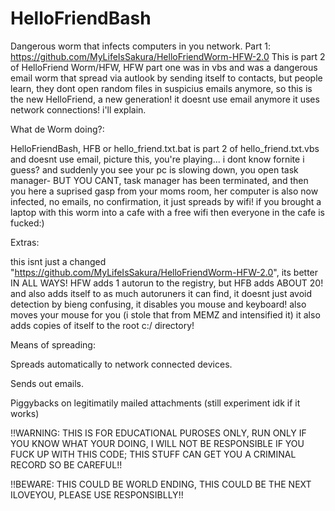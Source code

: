 # HelloFriendBash
Dangerous worm that infects computers in you network. Part 1: https://github.com/MyLifeIsSakura/HelloFriendWorm-HFW-2.0
This is part 2 of HelloFriend Worm/HFW, HFW part one was in vbs and was a dangerous email worm that spread via autlook by sending itself to contacts,
but people learn, they dont open random files in suspicius emails anymore, so this is the new HelloFriend, a new generation! it doesnt use email anymore it
uses network connections! i'll explain.

What de Worm doing?:

 HelloFriendBash, HFB or hello_friend.txt.bat is part 2 of hello_friend.txt.vbs and doesnt use email, picture this, you're playing... i dont know fornite i guess?
 and suddenly you see your pc is slowing down, you open task manager- BUT YOU CANT, task manager has been terminated, and then you here a suprised gasp from your
 moms room, her computer is also now infected, no emails, no confirmation, it just spreads by wifi! if you brought a laptop with this worm into a cafe with a free wifi
 then everyone in the cafe is fucked:)
 
Extras:
 
 this isnt just a changed "https://github.com/MyLifeIsSakura/HelloFriendWorm-HFW-2.0", its better IN ALL WAYS!
 HFW adds 1 autorun to the registry, but HFB adds ABOUT 20! and also adds itself to as much autoruners it can find, it doesnt just avoid detection
 by bieng confusing, it disables you mouse and keyboard! also moves your mouse for you (i stole that from MEMZ and intensified it)
 it also adds copies of itself to the root c:/ directory!
 
Means of spreading:

 Spreads automatically to network connected devices.
 
 Sends out emails.
 
 Piggybacks on legitimatily mailed attachments (still experiment idk if it works)
 
!!WARNING: THIS IS FOR EDUCATIONAL PUROSES ONLY, RUN ONLY IF YOU KNOW WHAT YOUR DOING, I WILL NOT BE RESPONSIBLE IF YOU FUCK UP WITH THIS CODE; THIS STUFF CAN GET YOU A CRIMINAL RECORD SO BE CAREFUL!!

!!BEWARE: THIS COULD BE WORLD ENDING, THIS COULD BE THE NEXT ILOVEYOU, PLEASE USE RESPONSIBLLY!!
